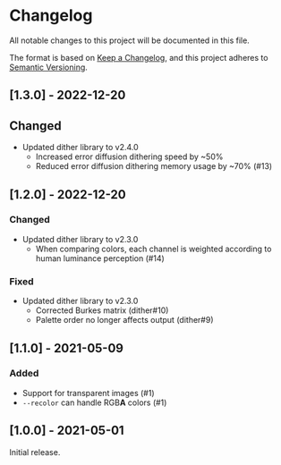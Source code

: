 # Changelog
All notable changes to this project will be documented in this file.

The format is based on [Keep a Changelog](https://keepachangelog.com/en/1.0.0/),
and this project adheres to [Semantic Versioning](https://semver.org/spec/v2.0.0.html).

## [1.3.0] - 2022-12-20
## Changed
- Updated dither library to v2.4.0
  - Increased error diffusion dithering speed by ~50%
  - Reduced error diffusion dithering memory usage by ~70% (#13)

## [1.2.0] - 2022-12-20
### Changed
- Updated dither library to v2.3.0
  - When comparing colors, each channel is weighted according to human luminance perception (#14)

### Fixed
- Updated dither library to v2.3.0
  - Corrected Burkes matrix (dither#10)
  - Palette order no longer affects output (dither#9)

## [1.1.0] - 2021-05-09
### Added
- Support for transparent images (#1)
- `--recolor` can handle RGB**A** colors (#1)


## [1.0.0] - 2021-05-01
Initial release.
